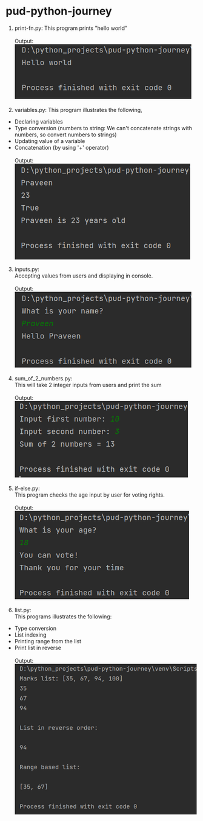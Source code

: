 # pud-python-journey

1. print-fn.py:
This program prints "hello world"
</br></br>
Output:</br>
![img_1.png](ouput_images/print-fn.png)
</br></br>
2. variables.py:
This program illustrates the following,
* Declaring variables
* Type conversion (numbers to string: We can't concatenate strings with numbers, so convert numbers to strings)
* Updating value of a variable
* Concatenation (by using '+' operator)
</br></br>Output: </br>
![img.png](ouput_images/variables.png)
3. inputs.py: </br>
Accepting values from users and displaying in console.
</br></br>
Output:</br>
   ![img.png](ouput_images/inputs.png)
</br></br>
4. sum_of_2_numbers.py: </br>
This will take 2 integer inputs from users and print the sum </br>
</br>Output:</br>
![img.png](ouput_images/sum_of_2_numbers.png)
</br></br>
5. if-else.py: </br>
This program checks the age input by user for voting rights.
</br></br>Output:</br>
![img.png](ouput_images/if-else.png)
</br></br>
6. list.py:</br>
This programs illustrates the following:
* Type conversion
* List indexing
* Printing range from the list
* Print list in reverse 
</br></br>Output:</br>
![img.png](ouput_images/list.png)